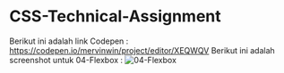 # CSS-Technical-Assignment

Berikut ini adalah link Codepen :
https://codepen.io/mervinwin/project/editor/XEQWQV
Berikut ini adalah screenshot untuk 04-Flexbox :
![04-Flexbox](https://user-images.githubusercontent.com/90672068/133437588-6b23d71f-7088-4f07-9347-6e99b77b1711.JPG)
